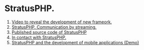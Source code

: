 
# StratusPHP.

<ol>
    <li><a href="https://thenlabs.org/en/blog/video-to-reveal-the-development-of-new-frameork.html">Video to reveal the development of new frameork.</a></li>
    <li><a href="https://thenlabs.org/en/blog/stratus-php-communication-by-streaming.html">StratusPHP. Communication by streaming.</a></li>
    <li><a href="https://thenlabs.org/en/blog/published-the-source-code-of-stratus-php.html">Published source code of StratusPHP</a></li>
    <li><a href="https://thenlabs.org/en/blog/in-contact-with-stratus-php.html">In contact with StratusPHP.</a></li>
    <li><a href="https://thenlabs.org/en/blog/stratusphp-and-the-development-of-mobile-applications-demo.html">StratusPHP and the development of mobile applications (Demo)</a></li>
</ol>
